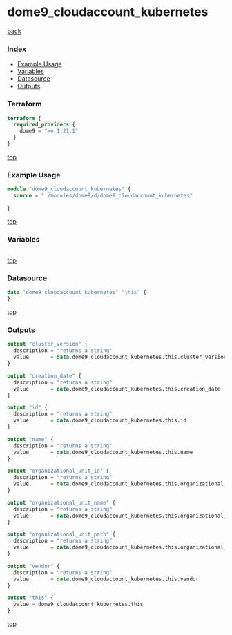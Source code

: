 # dome9_cloudaccount_kubernetes

[back](../dome9.md)

### Index

- [Example Usage](#example-usage)
- [Variables](#variables)
- [Datasource](#datasource)
- [Outputs](#outputs)

### Terraform

```terraform
terraform {
  required_providers {
    dome9 = ">= 1.21.1"
  }
}
```

[top](#index)

### Example Usage

```terraform
module "dome9_cloudaccount_kubernetes" {
  source = "./modules/dome9/d/dome9_cloudaccount_kubernetes"

}
```

[top](#index)

### Variables

```terraform
```

[top](#index)

### Datasource

```terraform
data "dome9_cloudaccount_kubernetes" "this" {
}
```

[top](#index)

### Outputs

```terraform
output "cluster_version" {
  description = "returns a string"
  value       = data.dome9_cloudaccount_kubernetes.this.cluster_version
}

output "creation_date" {
  description = "returns a string"
  value       = data.dome9_cloudaccount_kubernetes.this.creation_date
}

output "id" {
  description = "returns a string"
  value       = data.dome9_cloudaccount_kubernetes.this.id
}

output "name" {
  description = "returns a string"
  value       = data.dome9_cloudaccount_kubernetes.this.name
}

output "organizational_unit_id" {
  description = "returns a string"
  value       = data.dome9_cloudaccount_kubernetes.this.organizational_unit_id
}

output "organizational_unit_name" {
  description = "returns a string"
  value       = data.dome9_cloudaccount_kubernetes.this.organizational_unit_name
}

output "organizational_unit_path" {
  description = "returns a string"
  value       = data.dome9_cloudaccount_kubernetes.this.organizational_unit_path
}

output "vendor" {
  description = "returns a string"
  value       = data.dome9_cloudaccount_kubernetes.this.vendor
}

output "this" {
  value = dome9_cloudaccount_kubernetes.this
}
```

[top](#index)